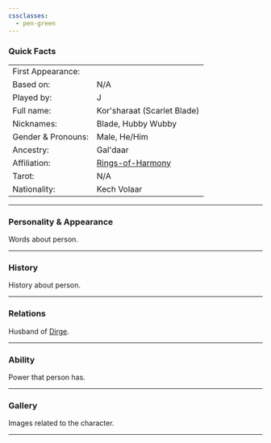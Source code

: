 ```yaml
---
cssclasses:
  - pen-green
---
```

### Quick Facts

|                    |                                                |
| ------------------ | ---------------------------------------------- |
| First Appearance:  |                                                |
| Based on:          | N/A                                            |
| Played by:         | J                                              |
| Full name:         | Kor'sharaat (Scarlet Blade)                    |
| Nicknames:         | Blade, Hubby Wubby                             |
| Gender & Pronouns: | Male, He/Him                                   |
| Ancestry:          | Gal'daar                                       |
| Affiliation:       | [Rings-of-Harmony](../Rings-of-Harmony.md) |
| Tarot:             | N/A                                            |
| Nationality:       | Kech Volaar                                    |
***
### Personality & Appearance
Words about person.

***
### History
History about person.

***
### Relations
Husband of [Dirge](Dirge.md).

***
### Ability
Power that person has.

***
### Gallery
Images related to the character.

***
